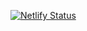 [![Netlify Status](https://api.netlify.com/api/v1/badges/c4755fd7-c55c-4341-868b-6c12b0e375a0/deploy-status)](https://app.netlify.com/sites/rivax-home/deploys)
